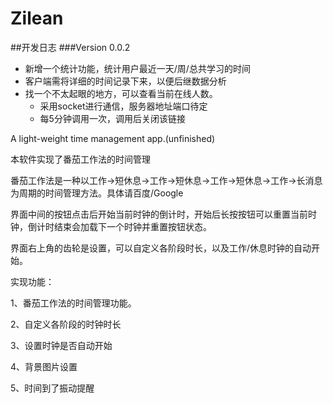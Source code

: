 
# Zilean
##开发日志
###Version 0.0.2
- 新增一个统计功能，统计用户最近一天/周/总共学习的时间
- 客户端需将详细的时间记录下来，以便后继数据分析
- 找一个不太起眼的地方，可以查看当前在线人数。
	- 采用socket进行通信，服务器地址端口待定
	- 每5分钟调用一次，调用后关闭该链接

A light-weight time management app.(unfinished)

 本软件实现了番茄工作法的时间管理
 
 番茄工作法是一种以工作→短休息→工作→短休息→工作→短休息→工作→长消息为周期的时间管理方法。具体请百度/Google
 
 界面中间的按钮点击后开始当前时钟的倒计时，开始后长按按钮可以重置当前时钟，倒计时结束会加载下一个时钟并重置按钮状态。
 
 界面右上角的齿轮是设置，可以自定义各阶段时长，以及工作/休息时钟的自动开始。

实现功能：

1、番茄工作法的时间管理功能。

2、自定义各阶段的时钟时长

3、设置时钟是否自动开始

4、背景图片设置

5、时间到了振动提醒
